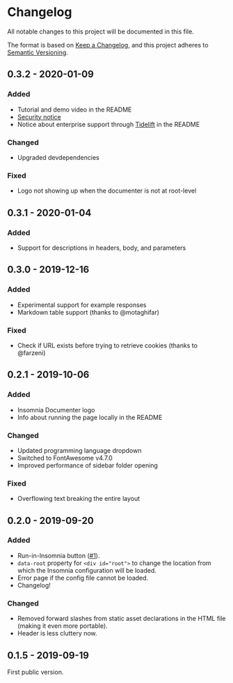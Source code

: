 # Changelog
All notable changes to this project will be documented in this file.

The format is based on [Keep a Changelog](https://keepachangelog.com/en/1.0.0/),
and this project adheres to [Semantic Versioning](https://semver.org/spec/v2.0.0.html).

## 0.3.2 - 2020-01-09
### Added
- Tutorial and demo video in the README
- [Security notice](https://github.com/jozsefsallai/insomnia-documenter/blob/master/SECURITY.md)
- Notice about enterprise support through [Tidelift](https://tidelift.com/subscription/pkg/npm-insomnia-documenter?utm_source=npm-insomnia-documenter&utm_medium=referral&utm_campaign=enterprise&utm_term=repo) in the README

### Changed
- Upgraded devdependencies

### Fixed
- Logo not showing up when the documenter is not at root-level

## 0.3.1 - 2020-01-04
### Added
- Support for descriptions in headers, body, and parameters

## 0.3.0 - 2019-12-16
### Added
- Experimental support for example responses
- Markdown table support (thanks to @motaghifar)

### Fixed
- Check if URL exists before trying to retrieve cookies (thanks to @farzeni)

## 0.2.1 - 2019-10-06
### Added
- Insomnia Documenter logo
- Info about running the page locally in the README

### Changed
- Updated programming language dropdown
- Switched to FontAwesome v4.7.0
- Improved performance of sidebar folder opening

### Fixed
- Overflowing text breaking the entire layout

## 0.2.0 - 2019-09-20

### Added
- Run-in-Insomnia button ([#1](https://github.com/jozsefsallai/insomnia-documenter/issues/1)).
- `data-root` property for `<div id="root">` to change the location from which the Insomnia configuration will be loaded.
- Error page if the config file cannot be loaded.
- Changelog!

### Changed
- Removed forward slashes from static asset declarations in the HTML file (making it even more portable).
- Header is less cluttery now.

## 0.1.5 - 2019-09-19
First public version.

